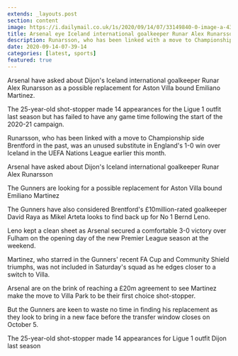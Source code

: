 ```yaml
---
extends: _layouts.post
section: content
image: https://i.dailymail.co.uk/1s/2020/09/14/07/33149840-0-image-a-43_1600064738503.jpg 
title: Arsenal eye Iceland international goalkeeper Runar Alex Runarsson from Dijon 
description: Runarsson, who has been linked with a move to Championship side Brentford in the past, was an unused substitute in Englands 1-0 win over Iceland in the UEFA Nations League. 
date: 2020-09-14-07-39-14 
categories: [latest, sports] 
featured: true 
--- 
```

Arsenal have asked about Dijon's Iceland international goalkeeper Runar Alex Runarsson as a possible replacement for Aston Villa bound Emiliano Martinez. 

The 25-year-old shot-stopper made 14 appearances for the Ligue 1 outfit last season but has failed to have any game time following the start of the 2020-21 campaign.

Runarsson, who has been linked with a move to Championship side Brentford in the past, was an unused substitute in England's 1-0 win over Iceland in the UEFA Nations League earlier this month.

Arsenal have asked about Dijon's Iceland international goalkeeper Runar Alex Runarsson

The Gunners are looking for a possible replacement for Aston Villa bound Emiliano Martinez

The Gunners have also considered Brentford's £10million-rated goalkeeper David Raya as Mikel Arteta looks to find back up for No 1 Bernd Leno.

Leno kept a clean sheet as Arsenal secured a comfortable 3-0 victory over Fulham on the opening day of the new Premier League season at the weekend.

Martinez, who starred in the Gunners' recent FA Cup and Community Shield triumphs, was not included in Saturday's squad as he edges closer to a switch to Villa.

Arsenal are on the brink of reaching a £20m agreement to see Martinez make the move to Villa Park to be their first choice shot-stopper.

But the Gunners are keen to waste no time in finding his replacement as they look to bring in a new face before the transfer window closes on October 5.

The 25-year-old shot-stopper made 14 appearances for Ligue 1 outfit Dijon last season

